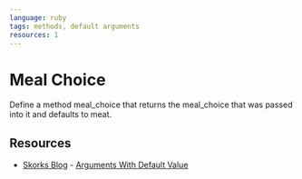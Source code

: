 ```yaml
---
language: ruby
tags: methods, default arguments
resources: 1
---
```


# Meal Choice

Define a method meal_choice that returns the meal_choice that was passed into it and defaults to meat.


## Resources
* [Skorks Blog](http://www.skorks.com/) - [Arguments With Default Value](http://www.skorks.com/2009/08/method-arguments-in-ruby/)

